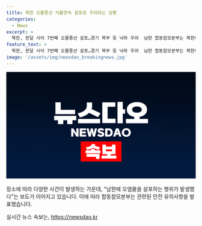 ```yaml
---
title: 북한 오물풍선 사흘연속 살포로 우려되는 상황
categories:
  - News
excerpt: >
  북한, 한달 사이 7번째 오물풍선 살포…경기 북부 등 낙하 우려  남한 합동참모본부는 북한이 오물풍선을 사흘째 연이어 살포하고 있는 것으로 확인했다. 북서풍으로 인해 풍선은 경기 북부 지역에서 남동으로 이동 중이며, 낙하 시 주의가 요구된다. 이에 대비해 군부대나 경찰에 발견 시 신고하는 것을 당부했다. 지난 24일 350여개의 풍선을 날린 북한은 이후 25일에도 250여개를 살포하여 우리 지역에 100여개가 낙하한 것으로 확인됐다.
feature_text: >
  북한, 한달 사이 7번째 오물풍선 살포…경기 북부 등 낙하 우려  남한 합동참모본부는 북한이 오물풍선을 사흘째 연이어 살포하고 있는 것으로 확인했다. 북서풍으로 인해 풍선은 경기 북부 지역에서 남동으로 이동 중이며, 낙하 시 주의가 요구된다. 이에 대비해 군부대나 경찰에 발견 시 신고하는 것을 당부했다. 지난 24일 350여개의 풍선을 날린 북한은 이후 25일에도 250여개를 살포하여 우리 지역에 100여개가 낙하한 것으로 확인됐다.
image: '/assets/img/newsdao_breakingnews.jpg'
---
```


<p><img src="/assets/img/newsdao_breakingnews.jpg" alt="implanttips 속보" /></p>

<p data-ke-size="size16">장소에 따라 다양한 사건이 발생하는 가운데, "남한에 오염물을 살포하는 행위가 발생했다"는 보도가 이어지고 있습니다. 이에 따라 합동참모본부는 관련된 안전 유의사항을 발표했습니다.</p>
실시간 뉴스 속보는, <a href="https://newsdao.kr" rel="dofollow">https://newsdao.kr</a>


